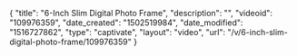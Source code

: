 {
    "title": "6-Inch Slim Digital Photo Frame",
    "description": "",
    "videoid": "109976359",
    "date_created": "1502519984",
    "date_modified": "1516727862",
    "type": "captivate",
    "layout": "video",
    "url": "\/v\/6-inch-slim-digital-photo-frame\/109976359"
}